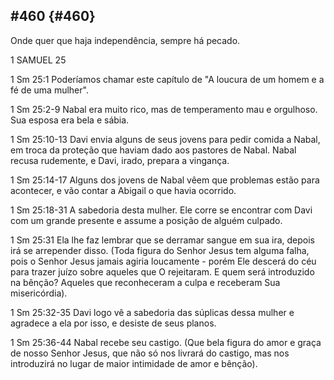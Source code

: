 ## #460 {#460}

Onde quer que haja independência, sempre há pecado.

1 SAMUEL 25

1 Sm 25:1 Poderíamos chamar este capítulo de &quot;A loucura de um homem e a fé de uma mulher&quot;.

1 Sm 25:2-9 Nabal era muito rico, mas de temperamento mau e orgulhoso. Sua esposa era bela e sábia.

1 Sm 25:10-13 Davi envia alguns de seus jovens para pedir comida a Nabal, em troca da proteção que haviam dado aos pastores de Nabal. Nabal recusa rudemente, e Davi, irado, prepara a vingança.

1 Sm 25:14-17 Alguns dos jovens de Nabal vêem que problemas estão para acontecer, e vão contar a Abigail o que havia ocorrido.

1 Sm 25:18-31 A sabedoria desta mulher. Ele corre se encontrar com Davi com um grande presente e assume a posição de alguém culpado.

1 Sm 25:31 Ela lhe faz lembrar que se derramar sangue em sua ira, depois irá se arrepender disso. (Toda figura do Senhor Jesus tem alguma falha, pois o Senhor Jesus jamais agiria loucamente - porém Ele descerá do céu para trazer juízo sobre aqueles que O rejeitaram. E quem será introduzido na bênção? Aqueles que reconheceram a culpa e receberam Sua misericórdia).

1 Sm 25:32-35 Davi logo vê a sabedoria das súplicas dessa mulher e agradece a ela por isso, e desiste de seus planos.

1 Sm 25:36-44 Nabal recebe seu castigo. (Que bela figura do amor e graça de nosso Senhor Jesus, que não só nos livrará do castigo, mas nos introduzirá no lugar de maior intimidade de amor e bênção).